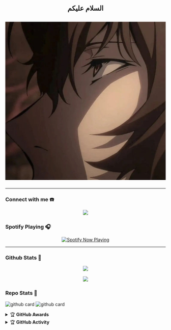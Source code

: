 <h2 align="center">السلام عليكم <h2>
<p align="center">
  <img src="handrathej.png" />
</p>

------
### Connect with me ☎️
<p align="center">
  <a href="https://instagram.com/handrathej"><img src="https://img.shields.io/badge/Instagram-E4405F?style=for-the-badge&logo=instagram&logoColor=white"/> 
  <a name=Handrathej&label=VIEWS&style=flat-square&color=orange" />
</p>

### Spotify Playing 🎧

<p align="center">
  <a href="https://open.spotify.com/track/6CYA1MoGAY6ngk4f3Rnf61?si=3CypvuoGSYGxT3jqyU_Bbw&utm_source=copy-link" target="_blank"><img src="https://now-playing-on-spotify.vercel.app/api/spotify" alt="Spotify Now Playing" width="350"/></a>
</p>

------

### Github Stats 🚀

<p align="center"><a href="https://github.com/whojoestar"><img src="https://github-readme-stats.vercel.app/api?username=whojoestar&show_icons=true&theme=radical"></a></p>
<p align="center"><a href="https://github.com/whojoestar"><img src="https://github-readme-stats.vercel.app/api/top-langs/?username=whojoestar&theme=radical&layout=compact"></a></p> 

### Repo Stats 🔭
![github card](https://github-readme-stats.vercel.app/api/pin/?username=whojoestar&repo=scritle&theme=dark)
![github card](https://github-readme-stats.vercel.app/api/pin/?username=whojoestar&repo=whojoestar.github.io&theme=dark)


<details>
    <summary>&#127942 <b>GitHub Awards</b></summary><br/>

![Github Trophy](https://github-profile-trophy.vercel.app/?username=whojoestar)

</details>

<details>
    <summary>&#127942 <b>GitHub Activity</b></summary><br/>

![Metrics](https://metrics.lecoq.io/whojoestar?template=classic&repositories.forks=true&languages=1&languages.colors=github&languages.threshold=0%25&config.timezone=Asia%2FMakassar)

</details> 
